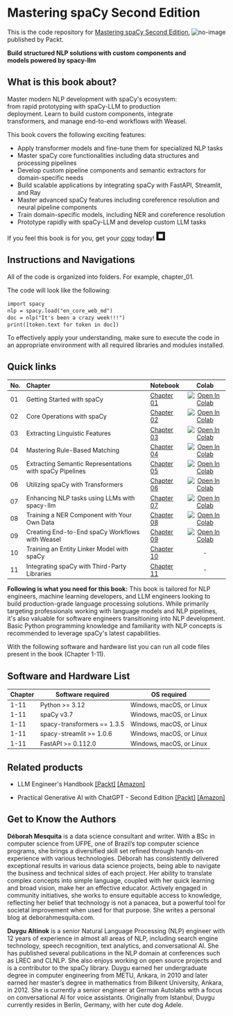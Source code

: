 # Mastering spaCy Second Edition

<a href="https://www.packtpub.com/en-us/product/mastering-spacy-9781835880463"><img src="https://content.packt.com/B22441/cover_image.jpg" alt="no-image" height="256px" align="right"></a>

This is the code repository for [Mastering spaCy Second Edition](https://www.packtpub.com/en-us/product/mastering-spacy-9781835880463), published by Packt.

**Build structured NLP solutions with custom components and models powered by spacy-llm**

## What is this book about?
Master modern NLP development with spaCy's ecosystem: from rapid prototyping with spaCy-LLM to production deployment. Learn to build custom components, integrate transformers, and manage end-to-end workflows with Weasel.

This book covers the following exciting features:
* Apply transformer models and fine-tune them for specialized NLP tasks
* Master spaCy core functionalities including data structures and processing pipelines
* Develop custom pipeline components and semantic extractors for domain-specific needs
* Build scalable applications by integrating spaCy with FastAPI, Streamlit, and Ray
* Master advanced spaCy features including coreference resolution and neural pipeline components
* Train domain-specific models, including NER and coreference resolution
* Prototype rapidly with spaCy-LLM and develop custom LLM tasks

If you feel this book is for you, get your [copy](https://www.amazon.com/Mastering-spaCy-structured-solutions-components/dp/B0DVCBRFZX/ref=sr_1_1?crid=D7V9PR1A2EZF&dib=eyJ2IjoiMSJ9.m_RTfomi5hxb7NXTRT9rQGdMm7ZpXYa4eNfYzA_gH5o5aibSYi05-qBVc2bmQ_VPmfYkQGmMx3E9IHP9MVpBhCHZ55TFPXDb5aIwVcoHwuUlsF2EImlOLyKG2pP9Z8emshM7jyzbho3qyC-jZRMDAt-8XsupG5YlOv_l1bh6_xQkKiFLsmUy_7DefM-SSCKI.Hg74WInz-_ZsHRH1X53I3-pUmbxzvJi6h-vwpLS-58s&dib_tag=se&keywords=mastering+spacy&qid=1738648186&sprefix=mastering+spacy%2Caps%2C388&sr=8-1) today!
<a href="https://www.packtpub.com/?utm_source=github&utm_medium=banner&utm_campaign=GitHubBanner"><img src="https://raw.githubusercontent.com/PacktPublishing/GitHub/master/GitHub.png" 
alt="https://www.packtpub.com/" border="5" /></a>

## Instructions and Navigations
All of the code is organized into folders. For example, chapter_01.

The code will look like the following:
```
import spacy
nlp = spacy.load("en_core_web_md")
doc = nlp("It's been a crazy week!!!")
print([token.text for token in doc])
```
To effectively apply your understanding, make sure to execute the code in an appropriate environment with all required libraries and modules installed.

## Quick links

|No.| Chapter | Notebook | Colab |
|:--| :-------- | :-------- | :-------: |
|01| Getting Started with spaCy | [Chapter 01](chapter_01/chapter_01.ipynb) | [![Open In Colab](https://colab.research.google.com/assets/colab-badge.svg)](https://colab.research.google.com/github/PacktPublishing/Mastering-spaCy-Second-Edition./blob/main/chapter_01/chapter_01.ipynb) | 
|02| Core Operations with spaCy | [Chapter 02](chapter_02/chapter_02.ipynb) | [![Open In Colab](https://colab.research.google.com/assets/colab-badge.svg)](https://colab.research.google.com/github/PacktPublishing/Mastering-spaCy-Second-Edition./blob/main/chapter_02/chapter_02.ipynb) | 
|03| Extracting Linguistic Features | [Chapter 03](chapter_03/chapter_03.ipynb) | [![Open In Colab](https://colab.research.google.com/assets/colab-badge.svg)](https://colab.research.google.com/github/PacktPublishing/Mastering-spaCy-Second-Edition./blob/main/chapter_03/chapter_03.ipynb) | 
|04| Mastering Rule-Based Matching | [Chapter 04](chapter_04/chapter_04.ipynb) | [![Open In Colab](https://colab.research.google.com/assets/colab-badge.svg)](https://colab.research.google.com/github/PacktPublishing/Mastering-spaCy-Second-Edition./blob/main/chapter_04/chapter_04.ipynb) | 
|05| Extracting Semantic Representations with spaCy Pipelines | [Chapter 05](chapter_05/chapter_05.ipynb) | [![Open In Colab](https://colab.research.google.com/assets/colab-badge.svg)](https://colab.research.google.com/github/PacktPublishing/Mastering-spaCy-Second-Edition./blob/main/chapter_05/chapter_05.ipynb) | 
|06| Utilizing spaCy with Transformers | [Chapter 06](chapter_06/chapter_06.ipynb) | [![Open In Colab](https://colab.research.google.com/assets/colab-badge.svg)](https://colab.research.google.com/github/PacktPublishing/Mastering-spaCy-Second-Edition./blob/main/chapter_06/chapter_06.ipynb) | 
|07| Enhancing NLP tasks using LLMs with spacy-llm | [Chapter 07](chapter_07/chapter_07.ipynb) | [![Open In Colab](https://colab.research.google.com/assets/colab-badge.svg)](https://colab.research.google.com/github/PacktPublishing/Mastering-spaCy-Second-Edition./blob/main/chapter_07/chapter_07.ipynb) | 
|08| Training a NER Component with Your Own Data | [Chapter 08](chapter_08/chapter_08.ipynb) | [![Open In Colab](https://colab.research.google.com/assets/colab-badge.svg)](https://colab.research.google.com/github/PacktPublishing/Mastering-spaCy-Second-Edition./blob/main/chapter_08/chapter_08.ipynb) | 
|09| Creating End-to-End spaCy Workflows with Weasel | [Chapter 09](chapter_09/chapter_09.ipynb) | [![Open In Colab](https://colab.research.google.com/assets/colab-badge.svg)](https://colab.research.google.com/github/PacktPublishing/Mastering-spaCy-Second-Edition./blob/main/chapter_09/chapter_09.ipynb) | 
|10| Training an Entity Linker Model with spaCy | [Chapter 10](chapter_10/) | - | 
|11| Integrating spaCy with Third-Party Libraries | [Chapter 11](chapter_11/) | - | 

**Following is what you need for this book:**
This book is tailored for NLP engineers, machine learning developers, and LLM engineers looking to build production-grade language processing solutions. While primarily targeting professionals working with language models and NLP pipelines, it's also valuable for software engineers transitioning into NLP development. Basic Python programming knowledge and familiarity with NLP concepts is recommended to leverage spaCy's latest capabilities.

With the following software and hardware list you can run all code files present in the book (Chapter 1-11).
## Software and Hardware List
| Chapter | Software required | OS required |
| -------- | ------------------------------------ | ----------------------------------- |
| 1-11 | Python >= 3.12 | Windows, macOS, or Linux |
| 1-11 | spaCy v3.7 | Windows, macOS, or Linux |
| 1-11 | spacy-transformers == 1.3.5 | Windows, macOS, or Linux |
| 1-11 | spacy-streamlit >= 1.0.6 | Windows, macOS, or Linux |
| 1-11 | FastAPI >= 0.112.0 | Windows, macOS, or Linux |

## Related products
* LLM Engineer's Handbook [[Packt]](https://www.packtpub.com/en-us/product/llm-engineers-handbook-9781836200079) [[Amazon]](https://www.amazon.com/LLM-Engineers-Handbook-engineering-production/dp/1836200072/ref=sr_1_1?crid=20CY8J1BQNREZ&dib=eyJ2IjoiMSJ9.9aGXn6xGorwhpBZedby-9_LYFh2pAPJqVTnPSu2-5xI4vyl89GWPW07EluA5wYDbxV-SZ1kcuaFLfjQyqQNZgbPYgjtZALx6mkzWyueTbSoxSOxcxd6Tl7HldUJzgr7F8GpLYIXISrgTYCtOWu8nEUSNBLa14zm7xsKggoyvx8uABRDdCiy5DarBbxhZqRp_VmwavuLfB3d5GSLRjK2Sz1a6DtCcJeNJt_pNqSAeT-4.aZM7pXpvPt78ZhABk3hYIAOnqBOFZXIPzrWztYg8NxU&dib_tag=se&keywords=llm+engineer%27s+handbook&qid=1737647540&sprefix=llm+engineer%27s+handboo%2Caps%2C923&sr=8-1)

* Practical Generative AI with ChatGPT - Second Edition [[Packt]](https://www.packtpub.com/en-us/product/practical-generative-ai-with-chatgpt-9781836647850) [[Amazon]](https://www.amazon.com/Practical-Generative-ChatGPT-generative-productivity/dp/1836647859/ref=sr_1_1?dib=eyJ2IjoiMSJ9.B3LOQOmaMxlQfnBFNnqNaSTDpuSwdizCEejeqY_YI13fwdhHPd9_SK7DGYuN6Iww3kHtwOnA1HFh3ya_5fUtEd7Op0GsjJxc5C5zzidHzaCfgfq9E-Hva5q7bzQbQo8L-5Q1l9ZeEKCx_bVtrj-VSdMtxYIyM0RhhCs9zvmcN_SogSQ_osvtxD2IWsjhgqaaC_LvY-kVYMWykfcV6AwPg9OU9FK5jzRLUcM5jnK5oh0.zUzowdRvvne_N-3uCDvlG7aYQW05UCG1WvM8wjrqUio&dib_tag=se&keywords=Practical+Generative+AI+with+ChatGPT&qid=1737647504&sr=8-1)

## Get to Know the Authors
**Déborah Mesquita**
is a data science consultant and writer. With a BSc in computer science from UFPE, one of Brazil’s top computer science programs, she brings a diversified skill set refined through hands-on experience with various technologies. Déborah has consistently delivered exceptional results in various data science projects, being able to navigate the business and technical sides of each project. Her ability to translate complex concepts into simple language, coupled with her quick learning and broad vision, make her an effective educator. Actively engaged in community initiatives, she works to ensure equitable access to knowledge, reflecting her belief that technology is not a panacea, but a powerful tool for societal improvement when used for that purpose. She writes a personal blog at deborahmesquita.com.

**Duygu Altinok**
is a senior Natural Language Processing (NLP) engineer with 12 years of experience in almost all areas of NLP, including search engine technology, speech recognition, text analytics, and conversational AI. She has published several publications in the NLP domain at conferences such as LREC and CLNLP. She also enjoys working on open source projects and is a contributor to the spaCy library. Duygu earned her undergraduate degree in computer engineering from METU, Ankara, in 2010 and later earned her master’s degree in mathematics from Bilkent University, Ankara, in 2012. She is currently a senior engineer at German Autolabs with a focus on conversational AI for voice assistants. Originally from Istanbul, Duygu currently resides in Berlin, Germany, with her cute dog Adele.
